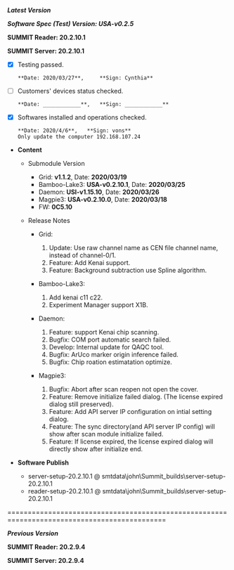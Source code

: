 ***Latest Version***

***Software Spec (Test) Version: USA-v0.2.5***

**SUMMIT Reader: 20.2.10.1**

**SUMMIT Server: 20.2.10.1**

* [x] Testing passed.

      **Date: 2020/03/27**,     **Sign: Cynthia**

* [ ] Customers' devices status checked.

      **Date: ____________**,   **Sign: ____________**

* [x] Softwares installed and operations checked. 

      **Date: 2020/4/6**,   **Sign: vons**
      Only update the computer 192.168.107.24

*  **Content**
    *  Submodule Version
        *  Grid: **v1.1.2**,          Date: **2020/03/19**
        *  Bamboo-Lake3: **USA-v0.2.10.1**,  Date: **2020/03/25**
        *  Daemon: **USI-v1.15.10**,        Date: **2020/03/26**
        *  Magpie3: **USA-v0.2.10.0**,       Date: **2020/03/18**
        *  FW: **0C5.10**

    *  Release Notes
        *  Grid:
            1. Update: Use raw channel name as CEN file channel name, instead of channel-0/1.
            2. Feature: Add Kenai support.
            3. Feature: Background subtraction use Spline algorithm.

        * Bamboo-Lake3:
            1. Add kenai c11 c22.
            2. Experiment Manager support X1B.

        *  Daemon:
            1. Feature: support Kenai chip scanning.
            2. Bugfix: COM port automatic search failed.
            3. Develop: Internal update for QAQC tool.
            4. Bugfix: ArUco marker origin inference failed.
            5. Bugfix: Chip roation estimatation optimize.
            
        *  Magpie3:
            1. Bugfix: Abort after scan reopen not open the cover.
            2. Feature: Remove initialize failed dialog. (The license expired dialog still preserved).
            3. Feature: Add API server IP configuration on intial setting dialog.
            4. Feature: The sync directory(and API server IP config) will show after scan module initialize failed.
            5. Feature: If license expired, the license expired dialog will directly show after initialize end.
        
* **Software Publish** 
    * server-setup-20.2.10.1 @ smtdata\john\Summit_builds\server-setup-20.2.10.1
    * reader-setup-20.2.10.1 @ smtdata\john\Summit_builds\server-setup-20.2.10.1

=============================================================================================

***Previous Version***

**SUMMIT Reader: 20.2.9.4**

**SUMMIT Server: 20.2.9.4**
